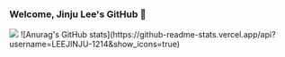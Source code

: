 ### Welcome, Jinju Lee's GitHub 👋
<img src="https://img.shields.io/github/followers/LEEJINJU-1214?style=social">
![Anurag's GitHub stats](https://github-readme-stats.vercel.app/api?username=LEEJINJU-1214&show_icons=true)





<!--
**LEEJINJU-1214/LEEJINJU-1214** is a ✨ _special_ ✨ repository because its `README.md` (this file) appears on your GitHub profile.

Here are some ideas to get you started:

- 🔭 I’m currently working on ...
- 🌱 I’m currently learning ...
- 👯 I’m looking to collaborate on ...
- 🤔 I’m looking for help with ...
- 💬 Ask me about ...
- 📫 How to reach me: ...
- 😄 Pronouns: ...
- ⚡ Fun fact: ...
-->
